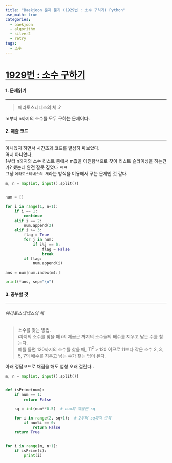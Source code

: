 ```yaml
---
title: "Baekjoon 문제 풀기 (1929번 : 소수 구하기) Python"
use_math: true
categories:
  - baekjoon
  - algorithm
  - silver2
  - retry
tags:
  - 소수
---
```



# [1929번 : 소수 구하기](https://www.acmicpc.net/problem/1929)



#### 1. 문제읽기
---

> 에라토스테네스의 체..?  

m부터 n까지의 소수를 모두 구하는 문제이다.  



#### 2. 제출 코드 
---

아니겠지 하면서 시간초과 코드를 열심히 짜보았다.  
역시 아니었다.  
1부터 n까지의 소수 리스트 중에서 m값을 이진탐색으로 찾아 리스트 슬라이싱을 하는건가? 했는데 완전 잘못 짚었다 ㅋㅋ  
그냥 `에라토스테네스의 체`라는 방식을 이용해서 푸는 문제인 것 같다.  


```python
m, n = map(int, input().split())


num = []

for i in range(1, n+1):
	if i == 1:
		continue
	elif i == 2:
		num.append(2)
	elif i >= 3:
		flag = True
		for j in num:
			if i%j == 0:
				flag = False
				break
		if flag:
			num.append(i)

ans = num[num.index(m):]

print(*ans, sep="\n")
```




#### 3. 공부할 것
---

###### 에라토스테네스의 체  

> 소수를 찾는 방법.   
> i까지의 소수를 찾을 때 i의 제곱근 까지의 소수들의 배수를 지우고 남는 수를 찾는다.  
> 예를 들면 120까지의 소수를 찾을 때, $11^2$ > 120 이므로 11보다 작은 소수 2, 3, 5, 7의 배수를 지우고 남는 수가 찾는 답이 된다.  

아래 정답코드로 채점을 해도 엄청 오래 걸린다..  

```python
m, n = map(int, input().split())


def isPrime(num):
    if num == 1:
        return False

    sq = int(num**0.5)  # num의 제곱근 sq

    for i in range(2, sq+1):  # 2부터 sq까지 반복
        if num%i == 0:
            return False
    return True


for i in range(m, n+1):
    if isPrime(i):
        print(i)
```

